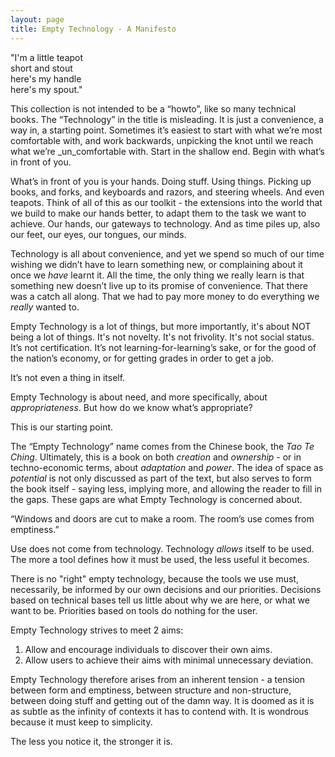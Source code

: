 ```yaml
---
layout: page
title: Empty Technology - A Manifesto
---
```


"I'm a little teapot  
 short and stout  
 here's my handle  
 here's my spout."

This collection is not intended to be a “howto”, like so many technical books. The “Technology” in the title is misleading. It is just a convenience, a way in, a starting point. Sometimes it’s easiest to start with what we’re most comfortable with, and work backwards, unpicking the knot until we reach what we’re _un_comfortable with. Start in the shallow end. Begin with what’s in front of you.

What’s in front of you is your hands. Doing stuff. Using things. Picking up books, and forks, and keyboards and razors, and steering wheels. And even teapots. Think of all of this as our toolkit - the extensions into the world that we build to make our hands better, to adapt them to the task we want to achieve. Our hands, our gateways to technology. And as time piles up, also our feet, our eyes, our tongues, our minds. 

Technology is all about convenience, and yet we spend so much of our time wishing we didn’t have to learn something new, or complaining about it once we _have_ learnt it. All the time, the only thing we really learn is that something new doesn’t live up to its promise of convenience. That there was a catch all along. That we had to pay more money to do everything we _really_ wanted to.
 
Empty Technology is a lot of things, but more importantly, it's about NOT being a lot of things. It's not novelty. It's not frivolity. It's not social status. It’s not certification. It’s not learning-for-learning’s sake, or for the good of the nation’s economy, or for getting grades in order to get a job. 

It’s not even a thing in itself.

Empty Technology is about need, and more specifically, about _appropriateness_. But how do we know what’s appropriate?

This is our starting point.

The “Empty Technology” name comes from the Chinese book, the _Tao Te Ching_. Ultimately, this is a book on both _creation_ and _ownership_ - or in techno-economic terms, about _adaptation_ and _power_. The idea of space as _potential_ is not only discussed as part of the text, but also serves to form the book itself - saying less, implying more, and allowing the reader to fill in the gaps. These gaps are what Empty Technology is concerned about.

“Windows and doors are cut to make a room.
The room’s use comes from emptiness.”

Use does not come from technology. Technology _allows_ itself to be used. The more a tool defines how it must be used, the less useful it becomes.

There is no "right" empty technology, because the tools we use must, necessarily, be informed by our own decisions and our priorities. Decisions based on technical bases tell us little about why we are here, or what we want to be. Priorities based on tools do nothing for the user.

Empty Technology strives to meet 2 aims:

1. Allow and encourage individuals to discover their own aims.
2. Allow users to achieve their aims with minimal unnecessary deviation.

Empty Technology therefore arises from an inherent tension - a tension between form and emptiness, between structure and non-structure, between doing stuff and getting out of the damn way. It is doomed as it is as subtle as the infinity of contexts it has to contend with. It is wondrous because it must keep to simplicity. 

The less you notice it, the stronger it is. 
